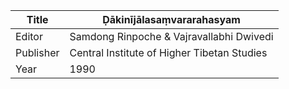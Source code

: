 |Title | Ḍākinījālasaṃvararahasyam 
| --- | --- 
|Editor | Samdong Rinpoche & Vajravallabhi Dwivedi
|Publisher | Central Institute of Higher Tibetan Studies
|Year | 1990